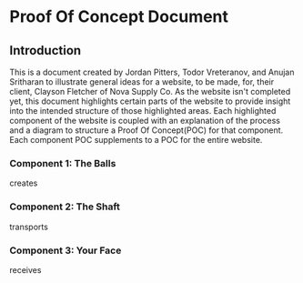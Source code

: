 # Proof Of Concept Document
## Introduction
This is a document created by Jordan Pitters, Todor Vreteranov, and Anujan Sritharan to illustrate general ideas for a website, to be made, for, their client, Clayson Fletcher of Nova Supply Co. As the website isn't completed yet, this document highlights certain parts of the website to provide insight into the intended structure of those highlighted areas. Each highlighted component of the website is coupled with an explanation of the process and a diagram to structure a Proof Of Concept(POC) for that component. Each component POC supplements to a POC for the entire website.

### Component 1: The Balls
creates

### Component 2: The Shaft
transports

### Component 3: Your Face
receives
